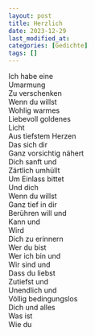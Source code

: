 ```yaml
---
layout: post
title: Herzlich
date: 2023-12-29
last_modified_at:
categories: [Gedichte]
tags: []
---
```


Ich habe eine  
Umarmung  
Zu verschenken  
Wenn du willst  
Wohlig warmes  
Liebevoll goldenes  
Licht  
Aus tiefstem Herzen  
Das sich dir  
Ganz vorsichtig nähert  
Dich sanft und  
Zärtlich umhüllt  
Um Einlass bittet  
Und dich  
Wenn du willst  
Ganz tief in dir  
Berühren will und  
Kann und  
Wird  
Dich zu erinnern  
Wer du bist  
Wer ich bin und  
Wir sind und  
Dass du liebst  
Zutiefst und  
Unendlich und  
Völlig bedingungslos  
Dich und alles  
Was ist  
Wie du
